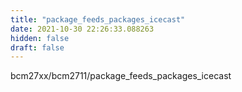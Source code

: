 ```yaml
---
title: "package_feeds_packages_icecast"
date: 2021-10-30 22:26:33.088263
hidden: false
draft: false
---
```


bcm27xx/bcm2711/package_feeds_packages_icecast

